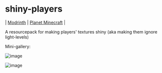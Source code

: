 # shiny-players
| [Modrinth](https://modrinth.com/resourcepack/shiny-players) | [Planet Minecraft](https://www.planetminecraft.com/texture-pack/shiny-players/) |

A resourcepack for making players' textures shiny (aka making them ignore light-levels)

Mini-gallery:

![image](https://github.com/user-attachments/assets/8d56296d-0efc-49e3-a3d2-eb66fbc22635)

![image](https://camo.githubusercontent.com/3a54fbfa0b92183b2ef432c2c312efa491e8de9aba8aac89300fc625e5ff836e/68747470733a2f2f63646e2e6d6f6472696e74682e636f6d2f646174612f6361636865645f696d616765732f303133363462313837373763656362613337346365383836636532353461373031333061623735642e706e67)
